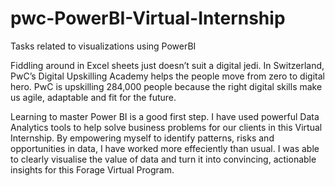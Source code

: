 # pwc-PowerBI-Virtual-Internship
Tasks related to visualizations using PowerBI

Fiddling around in Excel sheets just doesn’t suit a digital jedi. In Switzerland, PwC’s Digital Upskilling Academy helps the people move from zero to digital hero. PwC is upskilling 284,000 people because the right digital skills make us agile, adaptable and fit for the future.

Learning to master Power BI is a good first step. I have used powerful Data Analytics tools to help solve business problems for our clients in this Virtual Internship.  By empowering myself to identify patterns, risks and opportunities in data, I have worked more effeciently than usual. I was able to clearly visualise the value of data and turn it into convincing, actionable insights for this Forage Virtual Program.
